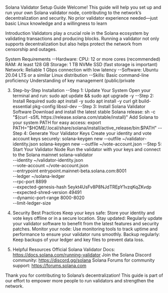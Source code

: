 Solana Validator Setup Guide
Welcome! This guide will help you set up and run your own Solana validator node, contributing to the network’s decentralization and security. No prior validator experience needed—just basic Linux knowledge and a willingness to learn

Introduction
Validators play a crucial role in the Solana ecosystem by validating transactions and producing blocks. Running a validator not only supports decentralization but also helps protect the network from censorship and outages.

System Requirements
--Hardware:
CPU: 12 or more cores (recommended)
RAM: At least 128 GB
Storage: 1 TB NVMe SSD (fast storage is important)
Network: Reliable 1 Gbps connection with low latency
--Software:
Ubuntu 20.04 LTS or a similar Linux distribution
--Skills:
Basic command-line proficiency
Understanding of key management (public/private 

3. Step-by-Step Installation
--Step 1: Update Your System
Open your terminal and run:
sudo apt update && sudo apt upgrade -y
--Step 2: Install Required sudo apt install -y
sudo apt install -y curl git build-essential pkg-config libssl-dev
--Step 3: Install Solana Validator Software
Download and install the latest stable Solana release:
sh -c "$(curl -sSfL https://release.solana.com/stable/install)"
Add Solana to your system PATH for easy access:
export PATH="$HOME/.local/share/solana/install/active_release/bin:$PATH"
--Step 4: Generate Your Validator Keys
Create your identity and vote account keys securely:
solana-keygen new --outfile ~/validator-identity.json
solana-keygen new --outfile ~/vote-account.json
--Step 5: Start Your Validator Node
Run the validator with your keys and connect to the Solana mainnet
solana-validator \
  --identity ~/validator-identity.json \
  --vote-account ~/vote-account.json \
  --entrypoint entrypoint.mainnet-beta.solana.com:8001 \
  --ledger ~/solana-ledger \
  --rpc-port 8899 \
  --expected-genesis-hash 5eykt4UsFv8P8NJdTREpY1vzqKqZKvdp \
  --expected-shred-version 49491 \
  --dynamic-port-range 8000-8020 \
  --limit-ledger-size
   
4. Security Best Practices
Keep your keys safe: Store your identity and vote keys offline or in a secure location.
Stay updated: Regularly update your validator software to benefit from the latest features and security patches.
Monitor your node: Use monitoring tools to track uptime and performance to ensure your validator runs smoothly.
Backup regularly: Keep backups of your ledger and key files to prevent data loss.

5. Helpful Resources
Official Solana Validator Docs: https://docs.solana.com/running-validator
Join the Solana Discord community: https://discord.gg/solana
Solana Forums for community support: https://forums.solana.com

Thank you for contributing to Solana’s decentralization! This guide is part of our effort to empower more people to run validators and strengthen the network.

